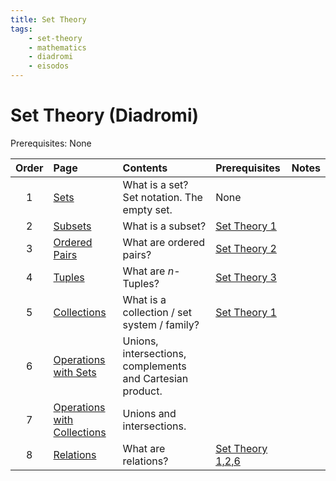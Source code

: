 ```yaml
---
title: Set Theory
tags:
    - set-theory
    - mathematics
    - diadromi
    - eisodos
---
```


# Set Theory (Diadromi)

Prerequisites: None

|Order|Page|Contents|Prerequisites|Notes|
|:--:|:--|:--|:--|:--|
|1|[Sets](../Mathematics/Set%20Theory/Sets.md)|What is a set? Set notation. The empty set.|None||
|2|[Subsets](../Mathematics/Set%20Theory/Subsets.md)|What is a subset?|[Set Theory 1](Set%20Theory.md)||
|3|[Ordered Pairs](../Mathematics/Set%20Theory/Ordered%20Pairs.md)|What are ordered pairs?|[Set Theory 2](Set%20Theory.md)||
|4|[Tuples](../Mathematics/Set%20Theory/Tuples.md)|What are $n$-Tuples?|[Set Theory 3](Set%20Theory.md)||
|5|[Collections](../Mathematics/Set%20Theory/Collections/Collections.md)|What is a collection / set system / family?|[Set Theory 1](Set%20Theory.md)||
|6|[Operations with Sets](../Mathematics/Set%20Theory/Set%20Operations.md)|Unions, intersections, complements and Cartesian product.|
|7|[Operations with Collections](../Mathematics/Set%20Theory/Collections/Operations%20with%20Collections.md)|Unions and intersections.|
|8|[Relations](../Mathematics/Set%20Theory/Relations.md)|What are relations?|[Set Theory 1,2,6](Set%20Theory.md)||